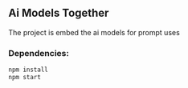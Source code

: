 ## Ai Models Together
The project is embed the ai models for prompt uses

### Dependencies:

```cmd
npm install
npm start
```
